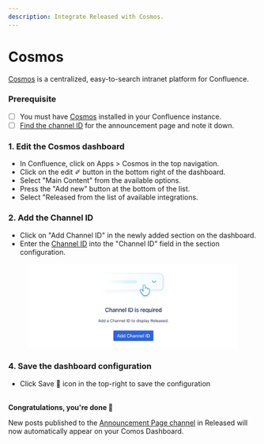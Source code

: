 ```yaml
---
description: Integrate Released with Cosmos.
---
```


# Cosmos

[Cosmos](https://marketplace.atlassian.com/apps/1230540/cosmos-intranet-for-confluence-free?tab=overview\&hosting=cloud) is a centralized, easy-to-search intranet platform for Confluence.

### Prerequisite&#x20;

* [ ] You must have [Cosmos](https://marketplace.atlassian.com/apps/1230540/cosmos-intranet-for-confluence-free?tab=overview\&hosting=cloud) installed in your Confluence instance.&#x20;
* [ ] [Find the channel ID](../../how-tos/finding-the-channel-id.md) for the announcement page and note it down.&#x20;

### 1. Edit the Cosmos dashboard

* In Confluence, click on Apps > Cosmos in the top navigation.&#x20;
* Click on the edit ✐ button in the bottom right of the dashboard.&#x20;
* Select "Main Content" from the available options.
* Press the "Add new" button at the bottom of the list. &#x20;
* Select "Released from the list of available integrations.&#x20;

### 2. Add the Channel ID

* Click on "Add Channel ID" in the newly added section on the dashboard.
* Enter the [Channel ID](../../how-tos/finding-the-channel-id.md) into the "Channel ID" field in the section configuration.&#x20;

<figure><img src="../../.gitbook/assets/image (2) (1).png" alt=""><figcaption></figcaption></figure>

### 4. Save the dashboard configuration

* Click Save 💾 icon in the top-right to save the configuration

\
**Congratulations, you're done 🎉**

New posts published to the [Announcement Page channel](../changelog/publishing.md#announcement-page) in Released will now automatically appear on your Comos Dashboard.&#x20;
